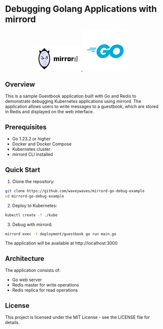 # Debugging Golang Applications with mirrord

<div align="center">
  <a href="https://mirrord.dev">
    <img src="images/mirrord.svg" width="150" alt="mirrord Logo"/>
  </a>
  <a href="https://go.dev">
    <img src="images/go.svg" width="150" alt="Go Logo"/>
  </a>
</div>

## Overview

This is a sample Guestbook application built with Go and Redis to demonstrate debugging Kubernetes applications using mirrord. The application allows users to write messages to a guestbook, which are stored in Redis and displayed on the web interface.

## Prerequisites

- Go 1.23.2 or higher
- Docker and Docker Compose
- Kubernetes cluster
- mirrord CLI installed

## Quick Start

1. Clone the repository:

```bash
git clone https://github.com/waveywaves/mirrord-go-debug-example
cd mirrord-go-debug-example
```

2. Deploy to Kubernetes:

```bash
kubectl create -f ./kube
```

3. Debug with mirrord:

```bash
mirrord exec -t deployment/guestbook go run main.go
```

The application will be available at http://localhost:3000

## Architecture

The application consists of:
- Go web server
- Redis master for write operations
- Redis replica for read operations

## License

This project is licensed under the MIT License - see the LICENSE file for details.